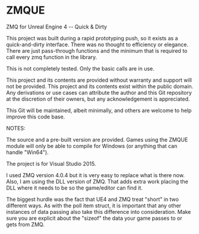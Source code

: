 # ZMQUE
ZMQ for Unreal Engine 4 -- Quick &amp; Dirty


This project was built during a rapid prototyping push, so it exists as
a quick-and-dirty interface. There was no thought to efficiency or
elegance. There are just pass-through functions and the minimum that
is required to call every zmq function in the library.

This is not completely tested. Only the basic calls are in use.

This project and its contents are provided without warranty and support
will not be provided. This project and its contents exist within the
public domain. Any derivations or use cases can attribute the author
and this Git repository at the discretion of their owners, but any
acknowledgement is appreciated.

This Git will be maintained, albeit minimally, and others are welcome
to help improve this code base.


NOTES:

The source and a pre-built version are provided. Games using the ZMQUE
module will only be able to compile for Windows (or anything that can
handle "Win64").

The project is for Visual Studio 2015.

I used ZMQ version 4.0.4 but it is very easy to replace what is there
now. Also, I am using the DLL version of ZMQ. That adds extra work
placing the DLL where it needs to be so the game/editor can find it.

The biggest hurdle was the fact that UE4 and ZMQ treat "short" in two
different ways. As with the poll item struct, it is important that any
other instances of data passing also take this difference into
consideration. Make sure you are explicit about the "sizeof" the data
your game passes to or gets from ZMQ.

